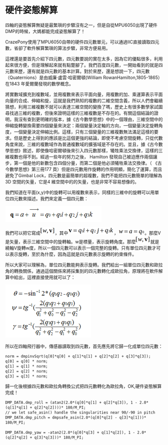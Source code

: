 
#  硬件姿態解算


四軸的姿態解算無疑是最繁瑣的步驟沒有之一，但是自從MPU6050出現了硬件DMP的時候，大媽都能完成姿態解算了！

CrazePony使用了MPU6050自帶的硬件四元數單元，可以通過IIC直接讀取四元數，省卻了軟件解算繁瑣的算法步驟，非常方便易用。

這裡還是要首先介紹下四元數，四元數要說的實在太多，因為它的優點很多，利用起來很方便，但是理解起來就有點蹩腳了。我們百度四元數，一開始看到的就是四元數來歷，還有就是四元數的基本計算。對於來歷，還是想說一下，四元數（Quaternions）是由威廉·盧雲·哈密爾頓(William RowanHamilton,1805-1865）在1843 年愛爾蘭發現的數學概念。

將實數域擴充到複數域，並用複數來表示平面向量，用複數的加、乘運算表示平面向量的合成、伸縮和旋，這就是我們熟知的複數的二維空間含義，所以人們會繼續猜想，利用三維複數不就可以表達三維空間的變換了嗎，歷史上有很多數學家試圖尋找過三維的複數，但後來證明這樣的三維複數是不存在的。有關這個結論的證明，我沒有查到更明確的版本，據《古今數學思想》中的一個理由，三維空間中的伸縮旋轉變換需要四個變量來決定：兩個變量決定軸的方向，一個變量決定旋轉角度，一個變量決定伸縮比例。這樣，只有三個變量的三維複數無法滿足這樣的要求。但是歷史上得到的應該是比這個更強的結論，即使不考慮空間旋轉，只從代數角度來說，三維的複數域作為普通複數域的擴張域是不存在的。並且，據《古今數學思想》敘述，即使像哈密爾頓後來引入四元數那樣，犧牲乘法交換律，這樣的三維複數也得不到。經過一些年的努力之後， Hamilton 發現自己被迫應作兩個讓步，第一個是他的新數包含四個分量，而第二個是他必須犧牲乘法交換律。（ 《古今數學思想》第三冊177 頁）但是四元數用作旋轉的作用明顯，簡化了運算，而且避免了Gimbal Lock，四元數是最簡單的超複數，我們不能把四元數簡單的理解為3D 空間的矢量，它是4 維空間中的的矢量，也是非常不容易想像的。

我們知道在平面(x,y)中的旋轉可以用複數來表示，同樣的三維中的旋轉可以用單位四元數來描述。我們來定義一個四元數：

![](/assets/img/hardware-algorithm-1.png)

我們可以把它寫成![](/assets/img/hard-al-1.png)，其中![](/assets/img/hard-al-2.png)，![](/assets/img/hard-al-3.png)。那麼V是矢量，表示三維空間中的旋轉軸。w是標量，表示旋轉角度。那麼![](/assets/img/hard-al-1.png)就是繞軸V旋轉w度，所以一個四元數可以表示一個完整的旋轉。只有單位四元數才可以表示旋轉，至於為什麼，因為這就是四元數表示旋轉的約束條件。

所以大家可以理解為，單位四元數能夠表示旋轉。我們給出一組單位四元數和歐拉角的轉換關係，通過這個關係來將採集到的四元數轉化成歐拉角，原理將在軟件解算中給出，這裡直接使用就可以了：

![](/assets/img/hardware-algorithm-2.png)

所以在四軸飛行器中，傳感器讀取到四元數，首先應先將它歸一化成單位四元數：

~~~
norm = dmpinvSqrt(q[0]*q[0] + q[1]*q[1] + q[2]*q[2] + q[3]*q[3]);
q[0] = q[0] * norm;
q[1] = q[1] * norm;
q[2] = q[2] * norm;
q[3] = q[3] * norm;
~~~

歸一化後根據四元數和歐拉角轉換公式把四元數轉化為歐拉角，OK,硬件姿態解算完成！

~~~
DMP_DATA.dmp_roll = (atan2(2.0*(q[0]*q[1] + q[2]*q[3]), 1 - 2.0*(q[1]*q[1] + q[2]*q[2])))* 180/M_PI;
// we let safe_asin() handle the singularities near 90/-90 in pitch
DMP_DATA.dmp_pitch = dmpsafe_asin(2.0*(q[0]*q[2] - q[3]*q[1]))* 180/M_PI;

DMP_DATA.dmp_yaw = -atan2(2.0*(q[0]*q[3] + q[1]*q[2]), 1 - 2.0*(q[2]*q[2] + q[3]*q[3]))* 180/M_PI;
~~~
